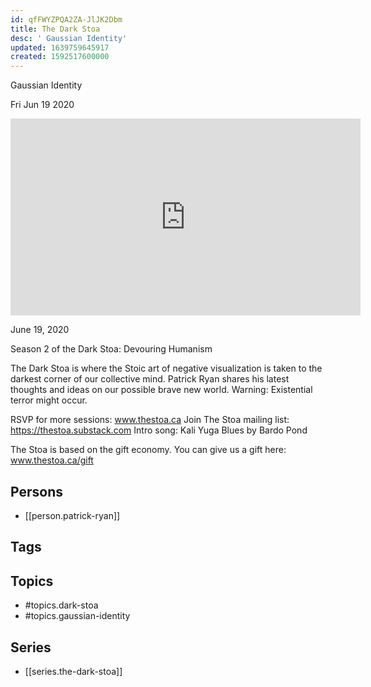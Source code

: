```yaml
---
id: qfFWYZPQA2ZA-JlJK2Dbm
title: The Dark Stoa
desc: ' Gaussian Identity'
updated: 1639759645917
created: 1592517600000
---
```



 Gaussian Identity

Fri Jun 19 2020

<iframe width="560" height="315" src="https://www.youtube.com/embed/zTFla2f5WAM" title="The Dark Stoa: Gaussian Identity w/ Patrick Ryan" frameborder="0" allow="accelerometer; autoplay; clipboard-write; encrypted-media; gyroscope; picture-in-picture" allowfullscreen ></iframe>

June 19, 2020

Season 2 of the Dark Stoa: Devouring Humanism

The Dark Stoa is where the Stoic art of negative visualization is taken to the darkest corner of our collective mind. Patrick Ryan shares his latest thoughts and ideas on our possible brave new world. Warning: Existential terror might occur.

RSVP for more sessions: www.thestoa.ca
Join The Stoa mailing list: https://thestoa.substack.com
Intro song: Kali Yuga Blues by Bardo Pond

The Stoa is based on the gift economy. You can give us a gift here: www.thestoa.ca/gift

## Persons

- [[person.patrick-ryan]]

## Tags



## Topics

- #topics.dark-stoa
- #topics.gaussian-identity

## Series

- [[series.the-dark-stoa]]

